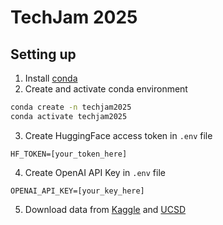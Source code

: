 # TechJam 2025
## Setting up
1. Install [conda](https://www.anaconda.com/download)
2. Create and activate conda environment
```bash
conda create -n techjam2025
conda activate techjam2025
```
3. Create HuggingFace access token in `.env` file
```
HF_TOKEN=[your_token_here]
```
4. Create OpenAI API Key in `.env` file
```
OPENAI_API_KEY=[your_key_here]
```
5. Download data from [Kaggle](https://www.kaggle.com/datasets/denizbilginn/google-maps-restaurant-reviews) and [UCSD](https://mcauleylab.ucsd.edu/public_datasets/gdrive/googlelocal/)